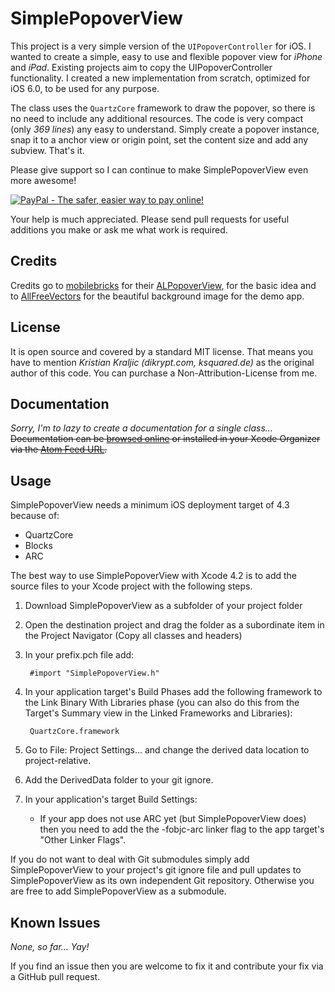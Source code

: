 SimplePopoverView
=================

This project is a very simple version of the `UIPopoverController` for iOS. I wanted to create a simple, easy to use and flexible popover view for *iPhone* and *iPad*. Existing projects aim to copy the UIPopoverController functionality. I created a new implementation from scratch, optimized for iOS 6.0, to be used for any purpose.

The class uses the `QuartzCore` framework to draw the popover, so there is no need to include any additional resources. The code is very compact (only *369 lines*) any easy to understand. Simply create a popover instance, snap it to a anchor view or origin point, set the content size and add any subview. That's it.

Please give support so I can continue to make SimplePopoverView even more awesome!

<a href="https://www.paypal.com/cgi-bin/webscr?cmd=_s-xclick&hosted_button_id=4S886F7EHPR6Q">
<img src="https://www.paypalobjects.com/en_US/i/btn/btn_donateCC_LG.gif" border="0" name="submit" alt="PayPal - The safer, easier way to pay online!" />
</a>

Your help is much appreciated. Please send pull requests for useful additions you make or ask me what work is required.

Credits
-------

Credits go to [mobilebricks](http://www.mobilebricks.com) for their [ALPopoverView](http://www.mobilebricks.com/ios/alpopoverview), for the basic idea and to [AllFreeVectors](http://www.allfreevectors.com) for the beautiful background image for the demo app.

License
-------

It is open source and covered by a standard MIT license. That means you have to mention *Kristian Kraljic (dikrypt.com, ksquared.de)* as the original author of this code. You can purchase a Non-Attribution-License from me.

Documentation
-------------

*Sorry, I'm to lazy to create a documentation for a single class…* ~~Documentation can be [browsed online](http://kayk.github.com/SimplePopoverView) or installed in your Xcode Organizer via the [Atom Feed URL](http://kayk.github.com/SimplePopoverView/SimplePopoverView.atom).~~

Usage
-----

SimplePopoverView needs a minimum iOS deployment target of 4.3 because of:

- QuartzCore
- Blocks
- ARC

The best way to use SimplePopoverView with Xcode 4.2 is to add the source files to your Xcode project with the following steps.

1. Download SimplePopoverView as a subfolder of your project folder
2. Open the destination project and drag the folder as a subordinate item in the Project Navigator (Copy all classes and headers)
3. In your prefix.pch file add:
	
		#import "SimplePopoverView.h"

4. In your application target's Build Phases add the following framework to the Link Binary With Libraries phase (you can also do this from the Target's Summary view in the Linked Frameworks and Libraries):

		QuartzCore.framework

5. Go to File: Project Settings… and change the derived data location to project-relative.
6. Add the DerivedData folder to your git ignore. 
7. In your application's target Build Settings:
	- If your app does not use ARC yet (but SimplePopoverView does) then you need to add the the -fobjc-arc linker flag to the app target's "Other Linker Flags".

If you do not want to deal with Git submodules simply add SimplePopoverView to your project's git ignore file and pull updates to SimplePopoverView as its own independent Git repository. Otherwise you are free to add SimplePopoverView as a submodule.

Known Issues
------------

*None, so far… Yay!*

If you find an issue then you are welcome to fix it and contribute your fix via a GitHub pull request.
